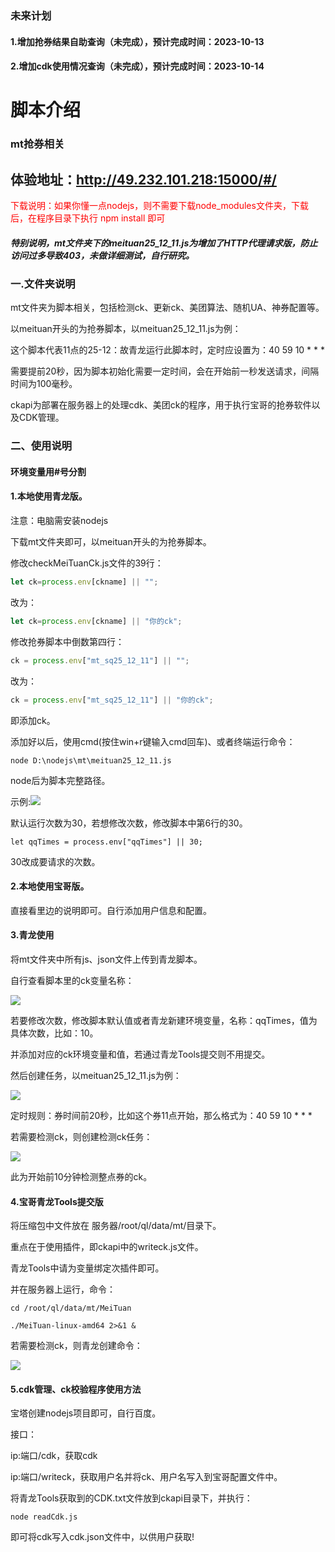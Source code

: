 ### 未来计划
#### 1.增加抢券结果自助查询（未完成），预计完成时间：2023-10-13
#### 2.增加cdk使用情况查询（未完成），预计完成时间：2023-10-14

# 脚本介绍
### mt抢券相关
 
## 体验地址：http://49.232.101.218:15000/#/


<font color=red>下载说明：如果你懂一点nodejs，则不需要下载node_modules文件夹，下载后，在程序目录下执行 npm install 即可</font>

##### 特别说明，mt文件夹下的meituan25_12_11.js为增加了HTTP代理请求版，防止访问过多导致403，未做详细测试，自行研究。


### 一.文件夹说明

mt文件夹为脚本相关，包括检测ck、更新ck、美团算法、随机UA、神券配置等。

以meituan开头的为抢券脚本，以meituan25_12_11.js为例：

这个脚本代表11点的25-12：故青龙运行此脚本时，定时应设置为：40 59 10 * * *

需要提前20秒，因为脚本初始化需要一定时间，会在开始前一秒发送请求，间隔时间为100毫秒。



ckapi为部署在服务器上的处理cdk、美团ck的程序，用于执行宝哥的抢券软件以及CDK管理。

### 二、使用说明

#### 环境变量用#号分割

#### 1.本地使用青龙版。

注意：电脑需安装nodejs

下载mt文件夹即可，以meituan开头的为抢券脚本。

修改checkMeiTuanCk.js文件的39行：

```js
let ck=process.env[ckname] || "";
```

改为：

```js
let ck=process.env[ckname] || "你的ck";
```

修改抢券脚本中倒数第四行：

```js
ck = process.env["mt_sq25_12_11"] || "";
```

改为：

```js
ck = process.env["mt_sq25_12_11"] || "你的ck";
```

即添加ck。

添加好以后，使用cmd(按住win+r键输入cmd回车)、或者终端运行命令：

```
node D:\nodejs\mt\meituan25_12_11.js
```

node后为脚本完整路径。

示例:![](https://i.mji.rip/2023/10/13/e37a60916e1eb3dfcdcb311a7c72f9e8.png)

默认运行次数为30，若想修改次数，修改脚本中第6行的30。

```
let qqTimes = process.env["qqTimes"] || 30;
```

30改成要请求的次数。

#### 2.本地使用宝哥版。

直接看里边的说明即可。自行添加用户信息和配置。

#### 3.青龙使用

将mt文件夹中所有js、json文件上传到青龙脚本。

自行查看脚本里的ck变量名称：

![](https://i.mji.rip/2023/10/13/5d183cd5f8661e5ab7e039dab53335b5.png)



若要修改次数，修改脚本默认值或者青龙新建环境变量，名称：qqTimes，值为具体次数，比如：10。

并添加对应的ck环境变量和值，若通过青龙Tools提交则不用提交。

然后创建任务，以meituan25_12_11.js为例：

![](https://i.mji.rip/2023/10/13/82fba3f9680e28be6a7f78e040986fca.png)



定时规则：券时间前20秒，比如这个券11点开始，那么格式为：40 59 10 * * *

若需要检测ck，则创建检测ck任务：

![](https://i.mji.rip/2023/10/13/c885a76808801eeee10ad6bcc892d310.png)

此为开始前10分钟检测整点券的ck。

#### 4.宝哥青龙Tools提交版

将压缩包中文件放在 服务器/root/ql/data/mt/目录下。

重点在于使用插件，即ckapi中的writeck.js文件。

青龙Tools中请为变量绑定次插件即可。

并在服务器上运行，命令：

```
cd /root/ql/data/mt/MeiTuan

./MeiTuan-linux-amd64 2>&1 &

```

若需要检测ck，则青龙创建命令：

![](https://i.mji.rip/2023/10/13/9e139b9cab5a9d6fcb4f96ec3ffc97da.png)



#### 5.cdk管理、ck校验程序使用方法

宝塔创建nodejs项目即可，自行百度。

接口：

ip:端口/cdk，获取cdk

ip:端口/writeck，获取用户名并将ck、用户名写入到宝哥配置文件中。



将青龙Tools获取到的CDK.txt文件放到ckapi目录下，并执行： 

```
node readCdk.js
```

即可将cdk写入cdk.json文件中，以供用户获取!
